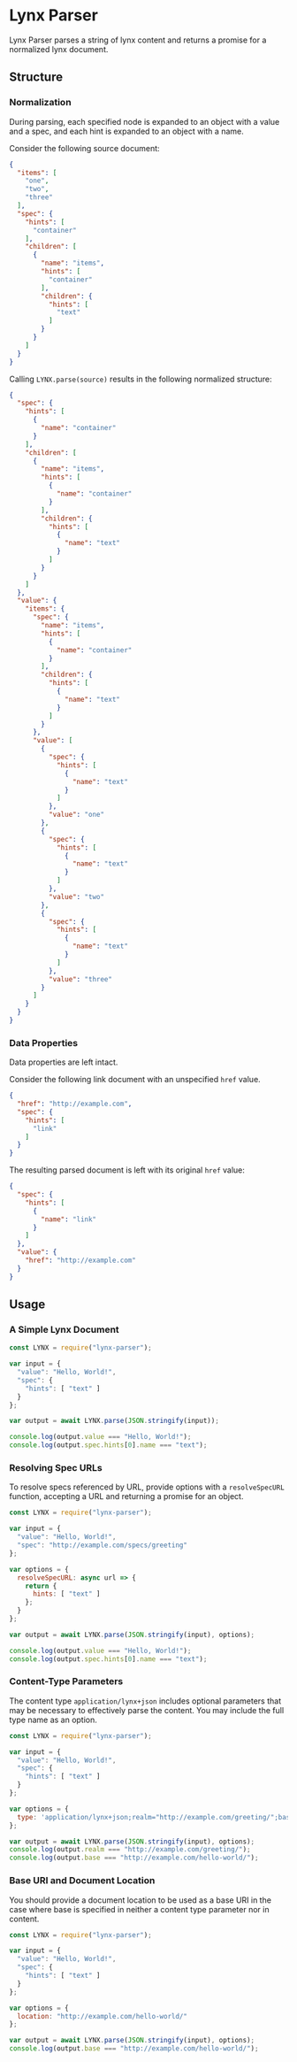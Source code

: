 Lynx Parser
=========================================================

Lynx Parser parses a string of lynx content and returns a promise for a normalized lynx document.

Structure
---------------------------------------------------------

### Normalization

During parsing, each specified node is expanded to an object with a value and a spec, and each hint is expanded to an object with a name.

Consider the following source document:

```JSON
{
  "items": [
    "one",
    "two",
    "three"
  ],
  "spec": {
    "hints": [
      "container"
    ],
    "children": [
      {
        "name": "items",
        "hints": [
          "container"
        ],
        "children": {
          "hints": [
            "text"
          ]
        }
      }
    ]
  }
}

```

Calling `LYNX.parse(source)` results in the following normalized structure:

```JSON
{
  "spec": {
    "hints": [
      {
        "name": "container"
      }
    ],
    "children": [
      {
        "name": "items",
        "hints": [
          {
            "name": "container"
          }
        ],
        "children": {
          "hints": [
            {
              "name": "text"
            }
          ]
        }
      }
    ]
  },
  "value": {
    "items": {
      "spec": {
        "name": "items",
        "hints": [
          {
            "name": "container"
          }
        ],
        "children": {
          "hints": [
            {
              "name": "text"
            }
          ]
        }
      },
      "value": [
        {
          "spec": {
            "hints": [
              {
                "name": "text"
              }
            ]
          },
          "value": "one"
        },
        {
          "spec": {
            "hints": [
              {
                "name": "text"
              }
            ]
          },
          "value": "two"
        },
        {
          "spec": {
            "hints": [
              {
                "name": "text"
              }
            ]
          },
          "value": "three"
        }
      ]
    }
  }
}

```

### Data Properties

Data properties are left intact.

Consider the following link document with an unspecified `href` value.

```JSON
{
  "href": "http://example.com",
  "spec": {
    "hints": [
      "link"
    ]
  }
}
```

The resulting parsed document is left with its original `href` value:

```JSON
{
  "spec": {
    "hints": [
      {
        "name": "link"
      }
    ]
  },
  "value": {
    "href": "http://example.com"
  }
}
```

Usage
---------------------------------------------------------

### A Simple Lynx Document

```js
const LYNX = require("lynx-parser");

var input = {
  "value": "Hello, World!",
  "spec": {
    "hints": [ "text" ]
  }
};

var output = await LYNX.parse(JSON.stringify(input));

console.log(output.value === "Hello, World!");
console.log(output.spec.hints[0].name === "text");

```

### Resolving Spec URLs

To resolve specs referenced by URL, provide options with a `resolveSpecURL` function, 
accepting a URL and returning a promise for an object.

```js
const LYNX = require("lynx-parser");

var input = {
  "value": "Hello, World!",
  "spec": "http://example.com/specs/greeting"
};

var options = {
  resolveSpecURL: async url => {
    return {
      hints: [ "text" ]
    };
  }
};

var output = await LYNX.parse(JSON.stringify(input), options);

console.log(output.value === "Hello, World!");
console.log(output.spec.hints[0].name === "text");

```

### Content-Type Parameters

The content type `application/lynx+json` includes optional parameters that may 
be necessary to effectively parse the content. You may include the full type name as an option.

```js
const LYNX = require("lynx-parser");

var input = {
  "value": "Hello, World!",
  "spec": {
    "hints": [ "text" ]
  }
};

var options = {
  type: 'application/lynx+json;realm="http://example.com/greeting/";base="http://example.com/hello-world/"'
};

var output = await LYNX.parse(JSON.stringify(input), options);
console.log(output.realm === "http://example.com/greeting/");
console.log(output.base === "http://example.com/hello-world/");
```

### Base URI and Document Location

You should provide a document location to be used as a base URI in the case where base
is specified in neither a content type parameter nor in content.

```js
const LYNX = require("lynx-parser");

var input = {
  "value": "Hello, World!",
  "spec": {
    "hints": [ "text" ]
  }
};

var options = {
  location: "http://example.com/hello-world/"
};

var output = await LYNX.parse(JSON.stringify(input), options);
console.log(output.base === "http://example.com/hello-world/");
```
